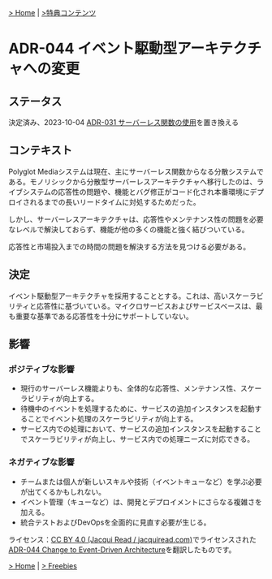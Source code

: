 [> Home](https://github.com/oreilly-japan/communicationpatterns-jp) | [>特典コンテンツ](https://github.com/oreilly-japan/communicationpatterns-jp/blob/master/freebies.md)

# ADR-044 イベント駆動型アーキテクチャへの変更

## ステータス
決定済み、2023-10-04
[ADR-031 サーバーレス関数の使用](https://link-to-superseded-ADR)を置き換える

## コンテキスト
Polyglot Mediaシステムは現在、主にサーバーレス関数からなる分散システムである。モノリシックから分散型サーバーレスアーキテクチャへ移行したのは、ライブシステムの応答性の問題や、機能とバグ修正がコード化され本番環境にデプロイされるまでの長いリードタイムに対処するためだった。

しかし、サーバーレスアーキテクチャは、応答性やメンテナンス性の問題を必要なレベルで解決しておらず、機能が他の多くの機能と強く結びついている。

応答性と市場投入までの時間の問題を解決する方法を見つける必要がある。

## 決定
イベント駆動型アーキテクチャを採用することとする。これは、高いスケーラビリティと応答性に基づいている。マイクロサービスおよびサービスベースは、最も重要な基準である応答性を十分にサポートしていない。

## 影響
### ポジティブな影響
- 現行のサーバーレス機能よりも、全体的な応答性、メンテナンス性、スケーラビリティが向上する。
- 待機中のイベントを処理するために、サービスの追加インスタンスを起動することでイベント処理のスケーラビリティが向上する。
- サービス内での処理において、サービスの追加インスタンスを起動することでスケーラビリティが向上し、サービス内での処理ニーズに対応できる。

### ネガティブな影響
- チームまたは個人が新しいスキルや技術（イベントキューなど）を学ぶ必要が出てくるかもしれない。
- イベント管理（キューなど）は、開発とデプロイメントにさらなる複雑さを加える。
- 統合テストおよびDevOpsを全面的に見直す必要が生じる。

ライセンス：[CC BY 4.0 (Jacqui Read / jacquiread.com)](https://creativecommons.org/licenses/by/4.0/)でライセンスされた[ADR-044 Change to Event-Driven Architecture](https://communicationpatternsbook.com/assets/ADR-example.html)を翻訳したものです。

[> Home](README.md) | [> Freebies](freebies.md)